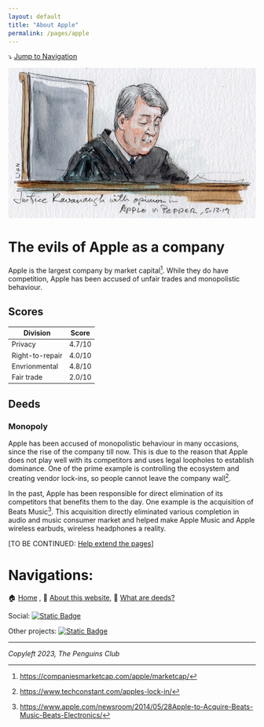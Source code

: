 ```yaml
---
layout: default
title: "About Apple"
permalink: /pages/apple
---
```

⤵️ [Jump to Navigation](#navigations)

![Apple vs Pepper case over Apple Store monopoly](img/applecourt.jpg)

# The evils of Apple as a company

Apple is the largest company by market capital[^1]. While they do have competition, Apple has been accused of unfair trades and monopolistic behaviour.

## Scores


| Division        | Score  |
| ----------------- | -------- |
| Privacy         | 4.7/10 |
| Right-to-repair | 4.0/10 |
| Envrionmental   | 4.8/10 |
| Fair trade      | 2.0/10 |

## Deeds

### Monopoly

Apple has been accused of monopolistic behaviour in many occasions, since the rise of the company till now. This is due to the reason that Apple does not play well with its competitors and uses legal loopholes to establish dominance. One of the prime example is controlling the ecosystem and creating vendor lock-ins, so people cannot leave the company wall[^2].

In the past, Apple has been responsible for direct elimination of its competitors that benefits them to the day. One example is the acquisition of Beats Music[^3]. This acquisition directly eliminated various completion in audio and music consumer market and helped make Apple Music and Apple wireless earbuds, wireless headphones a reality. 

[TO BE CONTINUED: [Help extend the pages](https://github.com/imahbub/evilapple/discussions)]

[^1]: https://companiesmarketcap.com/apple/marketcap/
    
[^2]: https://www.techconstant.com/apples-lock-in/

[^3]: https://www.apple.com/newsroom/2014/05/28Apple-to-Acquire-Beats-Music-Beats-Electronics/

# Navigations:

🏠 [Home](https://evilapple.org) , 📖 [About this website](about), 📢 [What are deeds?](deeds)

Social: <a href="https://t.me/The_PenguinsClub">![Static Badge](https://img.shields.io/badge/Telegram-join_us-0088CC?logo=telegram&logoColor=white&link=https%3A%2F%2Ft.me%2FThe_PenguinsClub)</a>

Other projects: <a href="https://the-penguins-club.github.io/bd-blockade/">![Static Badge](https://img.shields.io/badge/The_Penguins_Club%2Fbd--blockade-black?logo=github&logoColor=white&link=https%3A%2F%2Fgithub.com%2FThe-Penguins-Club%2Fbd-blockade)</a>

---

*Copyleft 2023, The Penguins Club*

<script src="https://giscus.app/client.js"
        data-repo="imahbub/evilapple"
        data-repo-id="R_kgDOKvVkrw"
        data-category="General"
        data-category-id="DIC_kwDOKvVkr84CbEw5"
        data-mapping="pathname"
        data-strict="0"
        data-reactions-enabled="1"
        data-emit-metadata="0"
        data-input-position="top"
        data-theme="light"
        data-lang="en"
        crossorigin="anonymous"
        async>
</script>